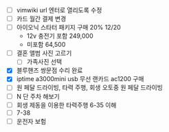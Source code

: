 - [ ] vimwiki url 엔터로 열리도록 수정
- [ ] 카드 월간 결제 변경
- [ ] 아이오닉 스타터 패키지 구매 20% 12/20
  - 12v 충전기 포함 249,000
  - 미포함 64,500
- [ ] 결혼 앨범 사진 고르기
  - [ ] 가족사진 선택
- [X] 블루핸즈 쌍문점 수리 완료
- [X] iptime a3000mini usb 무선 랜카드 ac1200 구매
- [ ] 원 페달 드라이빙, 타력 주행, 회생 오토중 원 페달 드라이빙
- [ ] N 단 주차 해보기
- [ ] 회생 제동을 이용한 타력주행 6-35 이해
- [ ] 7-38
- [ ] 운전자 보험
